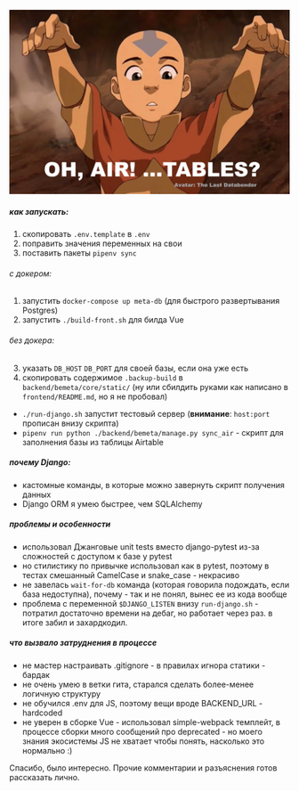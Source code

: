 ![alt text](https://github.com/zerthmonk/airtaker/blob/main/readme.jpg?raw=true)

##### как запускать:

1. скопировать `.env.template` в `.env`
2. поправить значения переменных на свои
3. поставить пакеты `pipenv sync`

###### с докером:

1. запустить `docker-compose up meta-db` (для быстрого развертывания Postgres)
2. запустить `./build-front.sh` для билда Vue

###### без докера:
3. указать `DB_HOST` `DB_PORT` для своей базы, если она уже есть
4. скопировать содержимое `.backup-build` в  `backend/bemeta/core/static/`
(ну или сбилдить руками как написано в `frontend/README.md`, но я не пробовал)

- `./run-django.sh` запустит тестовый сервер (**внимание**: `host:port` прописан внизу скрипта)
- `pipenv run python ./backend/bemeta/manage.py sync_air` - скрипт для заполнения базы из таблицы Airtable

##### почему Django:

- кастомные команды, в которые можно завернуть скрипт получения данных
- Django ORM я умею быстрее, чем SQLAlchemy

##### проблемы и особенности

- использовал Джанговые unit tests вместо django-pytest из-за сложностей с доступом к базе у pytest
- но стилистику по привычке использовал как в pytest, поэтому в тестах смешанный CamelCase и snake_case - некрасиво
- не завелась `wait-for-db` команда (которая говорила подождать, если база недоступна), почему -
так и не понял, вынес ее из кода вообще
- проблема с переменной `$DJANGO_LISTEN` внизу `run-django.sh` - потратил достаточно времени на дебаг,
но работает через раз. в итоге забил и захардкодил.


##### что вызвало затруднения в процессе

- не мастер настраивать .gitignore - в правилах игнора статики - бардак
- не очень умею в ветки гита, старался сделать более-менее логичную структуру
- не обучился .env для JS, поэтому вещи вроде BACKEND_URL - hardcoded
- не уверен в сборке Vue - использовал simple-webpack темплейт, в процессе сборки много сообщений про deprecated - но моего знания экосистемы JS не хватает чтобы понять,
насколько это нормально :)

Спасибо, было интересно. Прочие комментарии и разъяснения готов рассказать лично.
